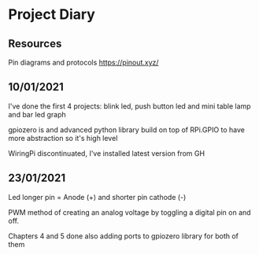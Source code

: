 # Project Diary
## Resources
Pin diagrams and protocols https://pinout.xyz/

## 10/01/2021

I've done the first 4 projects: blink led, push button led and mini table lamp and bar led graph

gpiozero is and advanced python library build on top of  RPi.GPIO to have more abstraction so it's high level

WiringPi discontinuated, I've installed latest version from GH



## 23/01/2021
Led longer pin = Anode (+) and shorter pin cathode (-)

PWM method of creating an analog voltage by toggling a digital pin on and off.

Chapters 4 and 5 done also adding ports to gpiozero library for both of them

